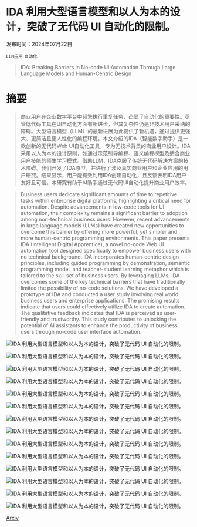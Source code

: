 # IDA 利用大型语言模型和以人为本的设计，突破了无代码 UI 自动化的限制。

发布时间：2024年07月22日

`LLM应用` `自动化`

> IDA: Breaking Barriers in No-code UI Automation Through Large Language Models and Human-Centric Design

# 摘要

> 商业用户在企业数字平台中频繁执行重复任务，凸显了自动化的重要性。尽管低代码工具在UI自动化方面有所进步，但其复杂性仍是非技术用户采纳的障碍。大型语言模型（LLM）的最新进展为此提供了新机遇，通过提供更强大、更简洁且更人性化的编程环境。本文介绍的IDA（智能数字助手）是一款创新的无代码Web UI自动化工具，专为无技术背景的商业用户设计。IDA采用以人为本的设计原则，如通过示范引导编程、语义编程模型及适合商业用户技能的师生学习模式。借助LLM，IDA克服了传统无代码解决方案的技术障碍。我们开发了IDA原型，并进行了涉及真实商业用户和企业应用的用户研究。结果显示，用户能有效利用IDA创建自动化，且反馈表明IDA用户友好且可信。本研究有助于AI助手通过无代码UI自动化提升商业用户效率。

> Business users dedicate significant amounts of time to repetitive tasks within enterprise digital platforms, highlighting a critical need for automation. Despite advancements in low-code tools for UI automation, their complexity remains a significant barrier to adoption among non-technical business users. However, recent advancements in large language models (LLMs) have created new opportunities to overcome this barrier by offering more powerful, yet simpler and more human-centric programming environments. This paper presents IDA (Intelligent Digital Apprentice), a novel no-code Web UI automation tool designed specifically to empower business users with no technical background. IDA incorporates human-centric design principles, including guided programming by demonstration, semantic programming model, and teacher-student learning metaphor which is tailored to the skill set of business users. By leveraging LLMs, IDA overcomes some of the key technical barriers that have traditionally limited the possibility of no-code solutions. We have developed a prototype of IDA and conducted a user study involving real world business users and enterprise applications. The promising results indicate that users could effectively utilize IDA to create automation. The qualitative feedback indicates that IDA is perceived as user-friendly and trustworthy. This study contributes to unlocking the potential of AI assistants to enhance the productivity of business users through no-code user interface automation.

![IDA 利用大型语言模型和以人为本的设计，突破了无代码 UI 自动化的限制。](../../../paper_images/2407.15673/guiding_scenario_flow_horizontal.png)

![IDA 利用大型语言模型和以人为本的设计，突破了无代码 UI 自动化的限制。](../../../paper_images/2407.15673/guiding_scenario_task_overview_better_resolution.png)

![IDA 利用大型语言模型和以人为本的设计，突破了无代码 UI 自动化的限制。](../../../paper_images/2407.15673/ida_next_to_orangeHRM.png)

![IDA 利用大型语言模型和以人为本的设计，突破了无代码 UI 自动化的限制。](../../../paper_images/2407.15673/Lifecycle-horizontal.png)

![IDA 利用大型语言模型和以人为本的设计，突破了无代码 UI 自动化的限制。](../../../paper_images/2407.15673/teach_in_context.png)

![IDA 利用大型语言模型和以人为本的设计，突破了无代码 UI 自动化的限制。](../../../paper_images/2407.15673/validation.png)

![IDA 利用大型语言模型和以人为本的设计，突破了无代码 UI 自动化的限制。](../../../paper_images/2407.15673/prompt.png)

![IDA 利用大型语言模型和以人为本的设计，突破了无代码 UI 自动化的限制。](../../../paper_images/2407.15673/Teaserfigure-updated.png)

![IDA 利用大型语言模型和以人为本的设计，突破了无代码 UI 自动化的限制。](../../../paper_images/2407.15673/Define_with_values.jpg)

![IDA 利用大型语言模型和以人为本的设计，突破了无代码 UI 自动化的限制。](../../../paper_images/2407.15673/teach_reminder.png)

![IDA 利用大型语言模型和以人为本的设计，突破了无代码 UI 自动化的限制。](../../../paper_images/2407.15673/teach_map.png)

![IDA 利用大型语言模型和以人为本的设计，突破了无代码 UI 自动化的限制。](../../../paper_images/2407.15673/prompt_template_long.png)

![IDA 利用大型语言模型和以人为本的设计，突破了无代码 UI 自动化的限制。](../../../paper_images/2407.15673/prompt_generation_input.png)

![IDA 利用大型语言模型和以人为本的设计，突破了无代码 UI 自动化的限制。](../../../paper_images/2407.15673/prompt_generation_output.png)

[Arxiv](https://arxiv.org/abs/2407.15673)